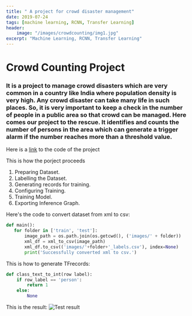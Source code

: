 ```yaml
---
title: " A project for crowd disaster management"
date: 2019-07-24
tags: [machine learning, RCNN, Transfer Learning]
header:
    image: "/images/crowdcounting/img1.jpg"
excerpt: "Machine Learning, RCNN, Transfer Learning"
---
```


 # Crowd Counting Project

 ### It is a project to manage crowd disasters which are very common in a country like India where population density is very high. Any crowd disaster can take many life in such places. So, it is very important to keep a check in the number of people in a public area so that crowd can be managed. Here comes our project to the rescue. It identifies and counts the number of persons in the area which can generate a trigger alarm if the number reaches more than a threshold value.

 Here is a [link](https://github.com/chauhanad1) to the code of the project

 This is how the porject proceeds
 1. Preparing Dataset.
 2. Labelling the Dataset.
 3. Generating records for training.
 4. Configuring Training.
 5. Training Model.
 6. Exporting Inference Graph.

 Here's the code to convert dataset from xml to csv:
 ```python
 def main():
    for folder in ['train', 'test']:
        image_path = os.path.join(os.getcwd(), ('images/' + folder))
        xml_df = xml_to_csv(image_path)
        xml_df.to_csv(('images/'+folder+'_labels.csv'), index=None)
        print('Successfully converted xml to csv.')

 ```

This is how to generate TFrecords:
```python
def class_text_to_int(row label):
    if row_label == 'person':
        return 1
    else:
        None

```

This is the result:
<img src="{{ site.url }}{{ site.baseurl }}/images/crowdcounting/testf.png" alt="Test result">